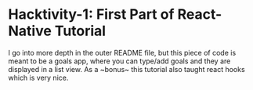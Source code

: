 # Hacktivity-1: First Part of React-Native Tutorial  

I go into more depth in the outer README file, but this piece of code is meant to be a goals app, where you can type/add goals and they are displayed in a list view. As a ~bonus~ this tutorial also taught react hooks which is very nice.